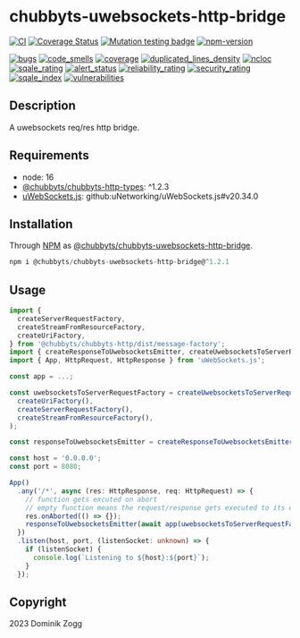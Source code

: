 # chubbyts-uwebsockets-http-bridge

[![CI](https://github.com/chubbyts/chubbyts-uwebsockets-http-bridge/workflows/CI/badge.svg?branch=master)](https://github.com/chubbyts/chubbyts-uwebsockets-http-bridge/actions?query=workflow%3ACI)
[![Coverage Status](https://coveralls.io/repos/github/chubbyts/chubbyts-uwebsockets-http-bridge/badge.svg?branch=master)](https://coveralls.io/github/chubbyts/chubbyts-uwebsockets-http-bridge?branch=master)
[![Mutation testing badge](https://img.shields.io/endpoint?style=flat&url=https%3A%2F%2Fbadge-api.stryker-mutator.io%2Fgithub.com%2Fchubbyts%2Fchubbyts-uwebsockets-http-bridge%2Fmaster)](https://dashboard.stryker-mutator.io/reports/github.com/chubbyts/chubbyts-uwebsockets-http-bridge/master)
[![npm-version](https://img.shields.io/npm/v/@chubbyts/chubbyts-uwebsockets-http-bridge.svg)](https://www.npmjs.com/package/@chubbyts/chubbyts-uwebsockets-http-bridge)

[![bugs](https://sonarcloud.io/api/project_badges/measure?project=chubbyts_chubbyts-uwebsockets-http-bridge&metric=bugs)](https://sonarcloud.io/dashboard?id=chubbyts_chubbyts-uwebsockets-http-bridge)
[![code_smells](https://sonarcloud.io/api/project_badges/measure?project=chubbyts_chubbyts-uwebsockets-http-bridge&metric=code_smells)](https://sonarcloud.io/dashboard?id=chubbyts_chubbyts-uwebsockets-http-bridge)
[![coverage](https://sonarcloud.io/api/project_badges/measure?project=chubbyts_chubbyts-uwebsockets-http-bridge&metric=coverage)](https://sonarcloud.io/dashboard?id=chubbyts_chubbyts-uwebsockets-http-bridge)
[![duplicated_lines_density](https://sonarcloud.io/api/project_badges/measure?project=chubbyts_chubbyts-uwebsockets-http-bridge&metric=duplicated_lines_density)](https://sonarcloud.io/dashboard?id=chubbyts_chubbyts-uwebsockets-http-bridge)
[![ncloc](https://sonarcloud.io/api/project_badges/measure?project=chubbyts_chubbyts-uwebsockets-http-bridge&metric=ncloc)](https://sonarcloud.io/dashboard?id=chubbyts_chubbyts-uwebsockets-http-bridge)
[![sqale_rating](https://sonarcloud.io/api/project_badges/measure?project=chubbyts_chubbyts-uwebsockets-http-bridge&metric=sqale_rating)](https://sonarcloud.io/dashboard?id=chubbyts_chubbyts-uwebsockets-http-bridge)
[![alert_status](https://sonarcloud.io/api/project_badges/measure?project=chubbyts_chubbyts-uwebsockets-http-bridge&metric=alert_status)](https://sonarcloud.io/dashboard?id=chubbyts_chubbyts-uwebsockets-http-bridge)
[![reliability_rating](https://sonarcloud.io/api/project_badges/measure?project=chubbyts_chubbyts-uwebsockets-http-bridge&metric=reliability_rating)](https://sonarcloud.io/dashboard?id=chubbyts_chubbyts-uwebsockets-http-bridge)
[![security_rating](https://sonarcloud.io/api/project_badges/measure?project=chubbyts_chubbyts-uwebsockets-http-bridge&metric=security_rating)](https://sonarcloud.io/dashboard?id=chubbyts_chubbyts-uwebsockets-http-bridge)
[![sqale_index](https://sonarcloud.io/api/project_badges/measure?project=chubbyts_chubbyts-uwebsockets-http-bridge&metric=sqale_index)](https://sonarcloud.io/dashboard?id=chubbyts_chubbyts-uwebsockets-http-bridge)
[![vulnerabilities](https://sonarcloud.io/api/project_badges/measure?project=chubbyts_chubbyts-uwebsockets-http-bridge&metric=vulnerabilities)](https://sonarcloud.io/dashboard?id=chubbyts_chubbyts-uwebsockets-http-bridge)

## Description

A uwebsockets req/res http bridge.

## Requirements

 * node: 16
 * [@chubbyts/chubbyts-http-types][2]: ^1.2.3
 * [uWebSockets.js][3]: github:uNetworking/uWebSockets.js#v20.34.0

## Installation

Through [NPM](https://www.npmjs.com) as [@chubbyts/chubbyts-uwebsockets-http-bridge][1].

```ts
npm i @chubbyts/chubbyts-uwebsockets-http-bridge@^1.2.1
```

## Usage

```ts
import {
  createServerRequestFactory,
  createStreamFromResourceFactory,
  createUriFactory,
} from '@chubbyts/chubbyts-http/dist/message-factory';
import { createResponseToUwebsocketsEmitter, createUwebsocketsToServerRequestFactory } from '@chubbyts/chubbyts-uwebsockets-http-bridge/dist/uwebsocket-http';
import { App, HttpRequest, HttpResponse } from 'uWebSockets.js';

const app = ...;

const uwebsocketsToServerRequestFactory = createUwebsocketsToServerRequestFactory(
  createUriFactory(),
  createServerRequestFactory(),
  createStreamFromResourceFactory(),
);

const responseToUwebsocketsEmitter = createResponseToUwebsocketsEmitter();

const host = '0.0.0.0';
const port = 8080;

App()
  .any('/*', async (res: HttpResponse, req: HttpRequest) => {
    // function gets excuted on abort
    // empty function means the request/response gets executed to its end
    res.onAborted(() => {});
    responseToUwebsocketsEmitter(await app(uwebsocketsToServerRequestFactory(req, res)), res);
  })
  .listen(host, port, (listenSocket: unknown) => {
    if (listenSocket) {
      console.log(`Listening to ${host}:${port}`);
    }
  });
```

## Copyright

2023 Dominik Zogg

[1]: https://www.npmjs.com/package/@chubbyts/chubbyts-uwebsockets-http-bridge
[2]: https://www.npmjs.com/package/@chubbyts/chubbyts-http-types
[3]: https://github.com/uNetworking/uWebSockets.js
